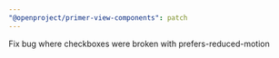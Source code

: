 ```yaml
---
"@openproject/primer-view-components": patch
---
```


Fix bug where checkboxes were broken with prefers-reduced-motion

